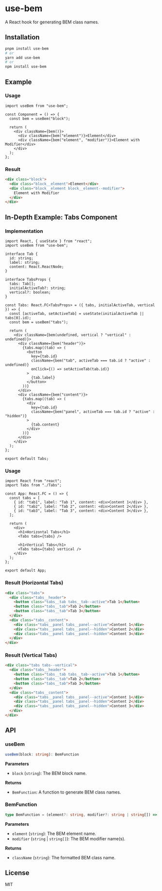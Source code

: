 # use-bem

A React hook for generating BEM class names.

## Installation

```bash
pnpm install use-bem
# or
yarn add use-bem
# or
npm install use-bem
```

## Example

### Usage

```tsx
import useBem from "use-bem";

const Component = () => {
  const bem = useBem("block");

  return (
    <div className={bem()}>
      <div className={bem("element")}>Element</div>
      <div className={bem("element", "modifier")}>Element with Modifier</div>
    </div>
  );
};
```

### Result

```html
<div class="block">
  <div class="block__element">Element</div>
  <div class="block__element block__element--modifier">
    Element with Modifier
  </div>
</div>
```

## In-Depth Example: Tabs Component

### Implementation

```tsx
import React, { useState } from "react";
import useBem from "use-bem";

interface Tab {
  id: string;
  label: string;
  content: React.ReactNode;
}

interface TabsProps {
  tabs: Tab[];
  initialActiveTab?: string;
  vertical?: boolean;
}

const Tabs: React.FC<TabsProps> = ({ tabs, initialActiveTab, vertical }) => {
  const [activeTab, setActiveTab] = useState(initialActiveTab || tabs[0].id);
  const bem = useBem("tabs");

  return (
    <div className={bem(undefined, vertical ? "vertical" : undefined)}>
      <div className={bem("header")}>
        {tabs.map((tab) => (
          <button
            key={tab.id}
            className={bem("tab", activeTab === tab.id ? "active" : undefined)}
            onClick={() => setActiveTab(tab.id)}
          >
            {tab.label}
          </button>
        ))}
      </div>
      <div className={bem("content")}>
        {tabs.map((tab) => (
          <div
            key={tab.id}
            className={bem("panel", activeTab === tab.id ? "active" : "hidden")}
          >
            {tab.content}
          </div>
        ))}
      </div>
    </div>
  );
};

export default Tabs;
```

### Usage

```tsx
import React from "react";
import Tabs from "./Tabs";

const App: React.FC = () => {
  const tabs = [
    { id: "tab1", label: "Tab 1", content: <div>Content 1</div> },
    { id: "tab2", label: "Tab 2", content: <div>Content 2</div> },
    { id: "tab3", label: "Tab 3", content: <div>Content 3</div> },
  ];

  return (
    <div>
      <h1>Horizontal Tabs</h1>
      <Tabs tabs={tabs} />

      <h1>Vertical Tabs</h1>
      <Tabs tabs={tabs} vertical />
    </div>
  );
};

export default App;
```

### Result (Horizontal Tabs)

```html
<div class="tabs">
  <div class="tabs__header">
    <button class="tabs__tab tabs__tab--active">Tab 1</button>
    <button class="tabs__tab">Tab 2</button>
    <button class="tabs__tab">Tab 3</button>
  </div>
  <div class="tabs__content">
    <div class="tabs__panel tabs__panel--active">Content 1</div>
    <div class="tabs__panel tabs__panel--hidden">Content 2</div>
    <div class="tabs__panel tabs__panel--hidden">Content 3</div>
  </div>
</div>
```

### Result (Vertical Tabs)

```html
<div class="tabs tabs--vertical">
  <div class="tabs__header">
    <button class="tabs__tab tabs__tab--active">Tab 1</button>
    <button class="tabs__tab">Tab 2</button>
    <button class="tabs__tab">Tab 3</button>
  </div>
  <div class="tabs__content">
    <div class="tabs__panel tabs__panel--active">Content 1</div>
    <div class="tabs__panel tabs__panel--hidden">Content 2</div>
    <div class="tabs__panel tabs__panel--hidden">Content 3</div>
  </div>
</div>
```

## API

### useBem

```typescript
useBem(block: string): BemFunction
```

**Parameters**

- `block` (`string`): The BEM block name.

**Returns**

- `BemFunction`: A function to generate BEM class names.

### BemFunction

```typescript
type BemFunction = (element?: string, modifier?: string | string[]) => string;
```

**Parameters**

- `element` (`string`): The BEM element name.
- `modifier` (`string` | `string[]`): The BEM modifier name(s).

**Returns**

- `className` (`string`): The formatted BEM class name.

## License

MIT
